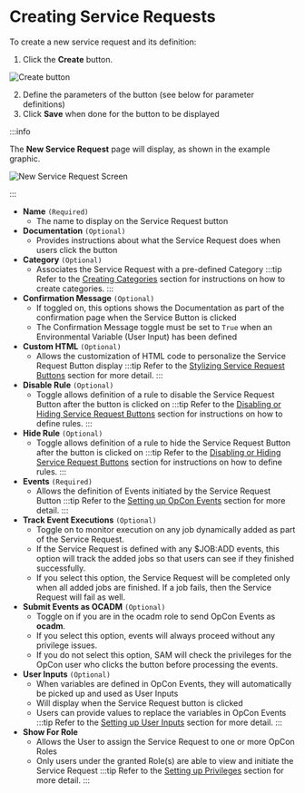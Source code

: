 # Creating Service Requests

To create a new service request and its definition:

1. Click the **Create** button.

![Create button](../../../Resources/Images/SM/Creating-Service-Requests.png "Create button")

2. Define the parameters of the button (see below for parameter definitions)
3. Click **Save** when done for the button to be displayed

:::info

The **New Service Request** page will display, as shown in the example graphic.

![New Service Request Screen](../../../Resources/Images/SM/Creating-Service-Requests_2.png "New Service Request Screen")

:::

* **Name** ```(Required)```
  * The name to display on the Service Request button
* **Documentation** ```(Optional)```
  * Provides instructions about what the Service Request does when users click the button
* **Category** ```(Optional)```
  * Associates the Service Request with a pre-defined Category
:::tip
Refer to the [Creating Categories](Creating-Categories.md) section for instructions on how to create categories.
:::
* **Confirmation Message** ```(Optional)```
  * If toggled on, this options shows the Documentation as part of the confirmation page when the Service Button is clicked
  * The Confirmation Message toggle must be set to ```True``` when an Environmental Variable (User Input) has been defined
* **Custom HTML** ```(Optional)```
  * Allows the customization of HTML code to personalize the Service Request Button display
:::tip
Refer to the [Stylizing Service Request Buttons](Stylizing-Service-Requests.md#_Setting_Up_OpCon) section for more detail.
:::
* **Disable Rule** ```(Optional)```
  * Toggle allows definition of a rule to disable the Service Request Button after the button is clicked on
:::tip
Refer to the [Disabling or Hiding Service Request Buttons](Disabling_Hiding-Service-Requests.md) section for instructions on how to define rules.
:::
* **Hide Rule** ```(Optional)```
  * Toggle allows definition of a rule to hide the Service Request Button after the button is clicked on
:::tip
Refer to the [Disabling or Hiding Service Request Buttons](Disabling_Hiding-Service-Requests.md) section for instructions on how to define rules.
:::
* **Events** ```(Required)```
  * Allows the definition of Events initiated by the Service Request Button
:::tip
Refer to the [Setting up OpCon Events](Setting-up-OpCon-Events.md#_Setting_Up_OpCon) section for more detail.
:::
* **Track Event Executions** ```(Optional)```
  * Toggle on to monitor execution on any job dynamically added as part of the Service Request. 
  * If the Service Request is defined with any $JOB:ADD events, this option will track the added jobs so that users can see if they finished successfully. 
  * If you select this option, the Service Request will be completed only when all added jobs are finished. If a job fails, then the Service Request will fail as well. 
* **Submit Events as OCADM** ```(Optional)```
  * Toggle on if you are in the ocadm role to send OpCon Events as **ocadm**. 
  * If you select this option, events will always proceed without any privilege issues. 
  * If you do not select this option, SAM will check the privileges for the OpCon user who clicks the button before processing the events.
* **User Inputs** ```(Optional)```
  * When variables are defined in OpCon Events, they will automatically be picked up and used as User Inputs
  * Will display when the Service Request button is clicked
  * Users can provide values to replace the variables in OpCon Events
:::tip
Refer to the [Setting up User Inputs](Setting-up-User-Inputs.md#_Setting_Up_User) section for more detail.
:::
* **Show For Role**
  * Allows the User to assign the Service Request to one or more OpCon Roles
  * Only users under the granted Role(s) are able to view and initiate the Service Request
:::tip
Refer to the [Setting up Privileges](Setting-up-Privileges.md#_Setting_Up_Privileges) section for more detail.
:::
